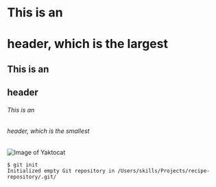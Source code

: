 # This is an <h1> header, which is the largest

## This is an <h2> header

###### This is an <h6> header, which is the smallest

![Image of Yaktocat](https://octodex.github.com/images/yaktocat.png)

```
$ git init
Initialized empty Git repository in /Users/skills/Projects/recipe-repository/.git/
```
